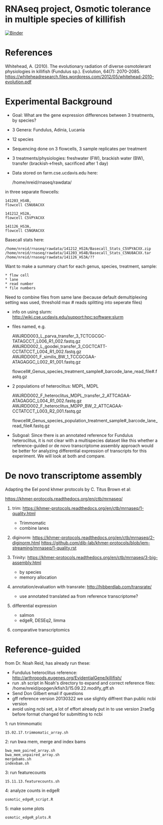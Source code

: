 # RNAseq project, Osmotic tolerance in multiple species of killifish

[![Binder](http://mybinder.org/badge.svg)](http://mybinder.org:/repo/ljcohen/osmotic)

References
===========

Whitehead, A. (2010).  The evolutionary radiation of diverse osmotolerant physiologies in killifish (Fundulus sp.).  Evolution, 64(7): 2070-2085.  https://whiteheadresearch.files.wordpress.com/2012/05/whitehead-2010-evolution.pdf

Experimental Background
==========
- Goal: What are the gene expression differences between 3 treatments, by species?
- 3 Genera: Fundulus, Adinia, Lucania
- 12 species
- Sequencing done on 3 flowcells, 3 sample replicates per treatment
- 3 treatments/physiologies: freshwater (FW), brackish water (BW), transfer (brackish->fresh, sacrificed after 1 day)
- Data stored on farm.cse.ucdavis.edu here:

	/home/nreid/rnaseq/rawdata/

in three separate flowcells:

	141203_HS4B, 
	flowcell C5NU8ACXX

	141212_HS2A,
	flowcell C5VPYACXX

	141126_HS3A,
	flowcell C5NGRACXX
	
Basecall stats here:

	/home/nreid/rnaseq/rawdata/141212_HS2A/Basecall_Stats_C5VPYACXX.zip
	/home/nreid/rnaseq/rawdata/141203_HS4B/Basecall_Stats_C5NU8ACXX.tar
	/home/nreid/rnaseq/rawdata/141126_HS3A/??
	
Want to make a summary chart for each genus, species, treatment, sample:
	
	* flow cell
	* lane
	* read number
	* file numbers

Need to combine files from same lane (because default demultiplexing setting was used, threshold max # reads splitting into seperate files)
	
- info on using slurm: http://wiki.cse.ucdavis.edu/support:hpc:software:slurm
- files named, e.g.

	AWJRDD003_L_parva_transfer_3_TCTCGCGC-TATAGCCT_L006_R1_002.fastq.gz
	AWJRDD002_L_goodei_transfer_3_CGCTCATT-CCTATCCT_L004_R1_002.fastq.gz
	AWJRDD001_F_similis_BW_1_TCCGCGAA-ATAGAGGC_L002_R1_001.fastq.gz
	
	flowcell#_Genus_species_treatment_sample#_barcode_lane_read_file#.fastq.gz
	
- 2 populations of heteroclitus: MDPL, MDPL

	AWJRDD002_F_heteroclitus_MDPL_transfer_2_ATTCAGAA-ATAGAGGC_L004_R1_002.fastq.gz
	AWJRDD002_F_heteroclitus_MDPP_BW_2_ATTCAGAA-CCTATCCT_L003_R2_001.fastq.gz
	
	flowcell#_Genus_species_population_treatment_sample#_barcode_lane_read_file#.fastq.gz

- Subgoal: Since there is an annotated reference for Fundulus heteroclitus, it is not clear with a multispecies dataset like this whether a reference-guided or de novo transcriptome assembly approach would be better for analyzing differential expression of transcripts for this experiment. We will look at both and compare.

De novo transcriptome assembly
===================

Adapting the Eel pond khmer protocols by C. Titus Brown et al:

https://khmer-protocols.readthedocs.org/en/ctb/mrnaseq/

1. trim: https://khmer-protocols.readthedocs.org/en/ctb/mrnaseq/1-quality.html

	- Trimmomatic
	- combine lanes

2. diginorm: https://khmer-protocols.readthedocs.org/en/ctb/mrnaseq/2-diginorm.html
https://github.com/dib-lab/khmer-protocols/blob/jem-streaming/mrnaseq/1-quality.rst


3. Trinity: 
https://khmer-protocols.readthedocs.org/en/ctb/mrnaseq/3-big-assembly.html

	- by species
	- memory allocation

4. annotation/evaluation with transrate: http://hibberdlab.com/transrate/
	
	- use annotated translated aa from reference transcriptome?

5. differential expression

	- salmon
	- edgeR, DESEq2, limma
	
6. comparative transcriptomics

	
	
Reference-guided
===============

from Dr. Noah Reid, has already run these:

- Fundulus heteroclitus reference:
http://arthropods.eugenes.org/EvidentialGene/killifish/
- run .sh script in Noah's directory to expand and correct reference files: 
/home/nreid/popgen/kfish3/15.09.22.modify_gff.sh
- Send Don Gilbert email if questions
- gff reference version 20130322 we use slightly diffrent than public ncbi version
- avoid using ncbi set, a lot of effort already put in to use version 2rae5g before format changed for submitting to ncbi

1: run trimmomatic

	15.02.17.trimmomatic_array.sh 

2: run bwa mem, merge and index bams

	bwa_mem_paired_array.sh
	bwa_mem_unpaired_array.sh
	mergebams.sh
	indexbam.sh

3: run featurecounts

	15.11.13.featurecounts.sh

4: analyze counts in edgeR

	osmotic_edgeR_script.R

5: make some plots

	osmotic_edgeR_plots.R


